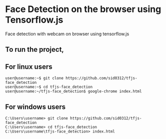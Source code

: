 # Face Detection on the browser using Tensorflow.js
Face detection with webcam on browser using tensorflow.js

## To run the project,

## For linux users

```console
user@username:~$ git clone https://github.com/sid0312/tfjs-face_detection
user@username:~$ cd tfjs-face_detection
user@username:~/tfjs-face_detection$ google-chrome index.html
```
## For windows users
  
```shell
C:\Users\username> git clone https://github.com/sid0312/tfjs-face_detection
C:\Users\username> cd tfjs-face_detection
C:\Users\username\tfjs-face_detection> index.html
```
